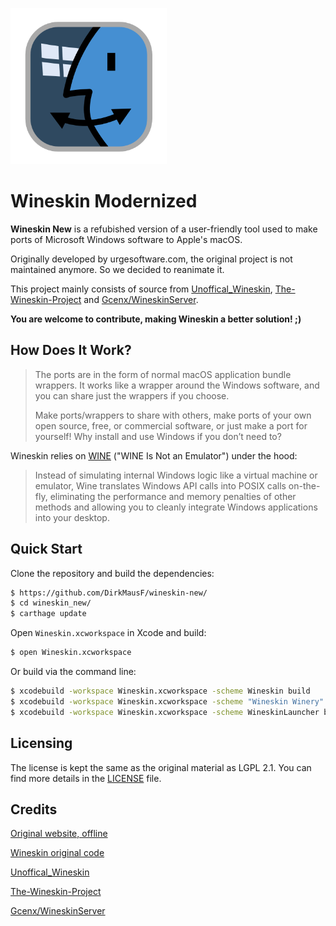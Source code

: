 <a href="https://github.com/DirkMausF/wineskin-new/"><img src="https://github.com/DirkMausF/Wineskin-Modernized/blob/master/wineskin.png" height="250" width="250" ></a>
          
# Wineskin Modernized

**Wineskin New** is a refubished version of a user-friendly tool used to make ports of Microsoft Windows software to Apple's macOS.

Originally developed by urgesoftware.com, the original project is not maintained anymore. So we decided to reanimate it.

This project mainly consists of source from [Unoffical_Wineskin](https://github.com/vitor251093/wineskin/commits/Unoffical_Wineskin/), [The-Wineskin-Project](https://github.com/The-Wineskin-Project/wineskin-source/) and [Gcenx/WineskinServer](https://github.com/Gcenx/WineskinServer/).

**You are welcome to contribute, making Wineskin a better solution! ;)**


## How Does It Work?

> The ports are in the form of normal macOS application bundle wrappers.
> It works like a wrapper around the Windows software, and you can share just the wrappers if you choose.
> 
> Make ports/wrappers to share with others, make ports of your own open source, free, or commercial software, or just make a port for yourself!
> Why install and use Windows if you don’t need to?

Wineskin relies on [WINE](http://www.winehq.org/) ("WINE Is Not an Emulator") under the hood:

> Instead of simulating internal Windows logic like a virtual machine or emulator,
> Wine translates Windows API calls into POSIX calls on-the-fly,
> eliminating the performance and memory penalties of other methods
> and allowing you to cleanly integrate Windows applications into your desktop.

## Quick Start

Clone the repository and build the dependencies:

```bash
$ https://github.com/DirkMausF/wineskin-new/
$ cd wineskin_new/
$ carthage update
```

Open `Wineskin.xcworkspace` in Xcode and build:

```bash
$ open Wineskin.xcworkspace
```

Or build via the command line:

```bash
$ xcodebuild -workspace Wineskin.xcworkspace -scheme Wineskin build
$ xcodebuild -workspace Wineskin.xcworkspace -scheme "Wineskin Winery" build
$ xcodebuild -workspace Wineskin.xcworkspace -scheme WineskinLauncher build
```

## Licensing

The license is kept the same as the original material as LGPL 2.1.
You can find more details in the [LICENSE](LICENSE) file.

## Credits

[Original website, offline](http://wineskin.urgesoftware.com/)
 
[Wineskin original code](https://sourceforge.net/projects/wineskin/)

[Unoffical_Wineskin](https://github.com/vitor251093/wineskin/commits/Unoffical_Wineskin/)

[The-Wineskin-Project](https://github.com/The-Wineskin-Project/wineskin-source/)

[Gcenx/WineskinServer](https://github.com/Gcenx/WineskinServer/)
